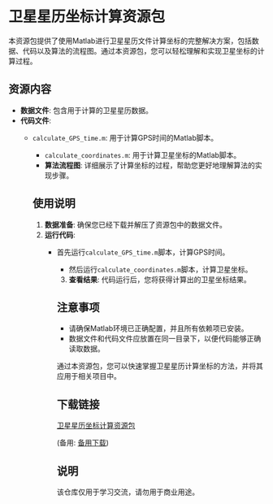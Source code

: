 # 卫星星历坐标计算资源包

本资源包提供了使用Matlab进行卫星星历文件计算坐标的完整解决方案，包括数据、代码以及算法的流程图。通过本资源包，您可以轻松理解和实现卫星坐标的计算过程。

## 资源内容

- **数据文件**: 包含用于计算的卫星星历数据。
- **代码文件**: 
  - `calculate_GPS_time.m`: 用于计算GPS时间的Matlab脚本。
    - `calculate_coordinates.m`: 用于计算卫星坐标的Matlab脚本。
    - **算法流程图**: 详细展示了计算坐标的过程，帮助您更好地理解算法的实现步骤。

    ## 使用说明

    1. **数据准备**: 确保您已经下载并解压了资源包中的数据文件。
    2. **运行代码**: 
       - 首先运行`calculate_GPS_time.m`脚本，计算GPS时间。
          - 然后运行`calculate_coordinates.m`脚本，计算卫星坐标。
          3. **查看结果**: 代码运行后，您将获得计算出的卫星坐标结果。

          ## 注意事项

          - 请确保Matlab环境已正确配置，并且所有依赖项已安装。
          - 数据文件和代码文件应放置在同一目录下，以便代码能够正确读取数据。

          通过本资源包，您可以快速掌握卫星星历计算坐标的方法，并将其应用于相关项目中。

          ## 下载链接
          [卫星星历坐标计算资源包](https://pan.quark.cn/s/c21a5a01ee36) 

          (备用: [备用下载](https://pan.baidu.com/s/1oUAgnWLPuWTybHHBp7j8MQ?pwd=1234))

          ## 说明

          该仓库仅用于学习交流，请勿用于商业用途。
